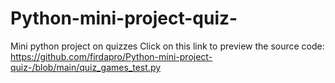 # Python-mini-project-quiz-
Mini python project on quizzes
Click on this link to preview the source code:
https://github.com/firdapro/Python-mini-project-quiz-/blob/main/quiz_games_test.py
